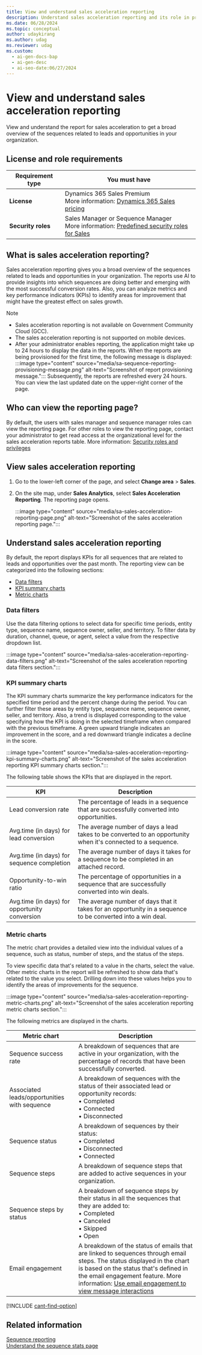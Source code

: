 ```yaml
---
title: View and understand sales acceleration reporting
description: Understand sales acceleration reporting and its role in providing insights into sequences related to leads and opportunities in your organization.
ms.date: 06/28/2024
ms.topic: conceptual
author: udaykirang
ms.author: udag
ms.reviewer: udag
ms.custom:
  - ai-gen-docs-bap
  - ai-gen-desc
  - ai-seo-date:06/27/2024
---
```


# View and understand sales acceleration reporting

View and understand the report for sales acceleration to get a broad overview of the sequences related to leads and opportunities in your organization.

## License and role requirements

| Requirement type | You must have |  
|-----------------------|---------|
| **License** | Dynamics 365 Sales Premium <br>More information: [Dynamics 365 Sales pricing](https://dynamics.microsoft.com/sales/pricing/) |
| **Security roles** | Sales Manager or Sequence Manager <br>  More information: [Predefined security roles for Sales](security-roles-for-sales.md)|

## What is sales acceleration reporting?

Sales acceleration reporting gives you a broad overview of the sequences related to leads and opportunities in your organization. The reports use AI to provide insights into which sequences are doing better and emerging with the most successful conversion rates. Also, you can analyze metrics and key performance indicators (KPIs) to identify areas for improvement that might have the greatest effect on sales growth.

>[!NOTE]
>- Sales acceleration reporting is not available on Government Community Cloud (GCC).
>- The sales acceleration reporting is not supported on mobile devices.  
>- After your administrator enables reporting, the application might take up to 24 hours to display the data in the reports. When the reports are being provisioned for the first time, the following message is displayed:  
>:::image type="content" source="media/sa-sequence-reporting-provisioning-message.png" alt-text="Screenshot of report provisioning message.":::
>Subsequently, the reports are refreshed every 24 hours. You can view the last updated date on the upper-right corner of the page.

## Who can view the reporting page?

By default, the users with sales manager and sequence manager roles can view the reporting page. For other roles to view the reporting page, contact your administrator to get read access at the organizational level for the sales acceleration reports table. More information: [Security roles and privileges](/power-platform/admin/security-roles-privileges)

## View sales acceleration reporting

1. Go to the lower-left corner of the page, and select **Change area** > **Sales**.
1. On the site map, under **Sales Analytics**, select **Sales Acceleration Reporting**. 
    The reporting page opens.

    :::image type="content" source="media/sa-sales-acceleration-reporting-page.png" alt-text="Screenshot of the sales acceleration reporting page.":::

## Understand sales acceleration reporting

By default, the report displays KPIs for all sequences that are related to leads and opportunities over the past month. The reporting view can be categorized into the following sections:

- [Data filters](#data-filters)
- [KPI summary charts](#kpi-summary-charts)
- [Metric charts](#metric-charts)

### Data filters

Use the data filtering options to select data for specific time periods, entity type, sequence name, sequence owner, seller, and territory. To filter data by duration, channel, queue, or agent, select a value from the respective dropdown list.  

:::image type="content" source="media/sa-sales-acceleration-reporting-data-filters.png" alt-text="Screenshot of the sales acceleration reporting data filters section.":::

### KPI summary charts

The KPI summary charts summarize the key performance indicators for the specified time period and the percent change during the period. You can further filter these areas by entity type, sequence name, sequence owner, seller, and territory. Also, a trend is displayed corresponding to the value specifying how the KPI is doing in the selected timeframe when compared with the previous timeframe. A green upward triangle indicates an improvement in the score, and a red downward triangle indicates a decline in the score.

:::image type="content" source="media/sa-sales-acceleration-reporting-kpi-summary-charts.png" alt-text="Screenshot of the sales acceleration reporting KPI summary charts section.":::
 
The following table shows the KPIs that are displayed in the report.

| KPI | Description |
|-----|-------------|
| Lead conversion rate | The percentage of leads in a sequence that are successfully converted into opportunities. |
| Avg.time (in days) for lead conversion | The average number of days a lead takes to be converted to an opportunity when it's connected to a sequence. |
| Avg.time (in days) for sequence completion | The average number of days it takes for a sequence to be completed in an attached record. |
| Opportunity-to-win ratio | The percentage of opportunities in a sequence that are successfully converted into win deals. |
| Avg.time (in days) for opportunity conversion | The average number of days that it takes for an opportunity in a sequence to be converted into a win deal. |

### Metric charts

The metric chart provides a detailed view into the individual values of a sequence, such as status, number of steps, and the status of the steps.

To view specific data that's related to a value in the charts, select the value. Other metric charts in the report will be refreshed to show data that's related to the value you select. Drilling down into these values helps you to identify the areas of improvements for the sequence.

:::image type="content" source="media/sa-sales-acceleration-reporting-metric-charts.png" alt-text="Screenshot of the sales acceleration reporting metric charts section.":::
  
The following metrics are displayed in the charts.

| Metric chart | Description |
|--------------|-------------|
| Sequence success rate | A breakdown of sequences that are active in your organization, with the percentage of records that have been successfully converted. |
| Associated leads/opportunities with sequence | A breakdown of sequences with the status of their associated lead or opportunity records:<br>•	Completed<br>•	Connected<br>•	Disconnected  |
| Sequence status | A breakdown of sequences by their status:<br>•	Completed<br>•	Disconnected<br>•	Connected  |
| Sequence steps | A breakdown of sequence steps that are added to active sequences in your organization. |
| Sequence steps by status | A breakdown of sequence steps by their status in all the sequences that they are added to:<br>•	Completed<br>•	Canceled<br>•	Skipped<br>•	Open |
| Email engagement | A breakdown of the status of emails that are linked to sequences through email steps. The status displayed in the chart is based on the status that's defined in the email engagement feature. More information: [Use email engagement to view message interactions](email-engagement.md) |

[!INCLUDE [cant-find-option](../includes/cant-find-option.md)]

## Related information

[Sequence reporting](customize-sales-accelerator-sellers.md#sequence-reporting)    
[Understand the sequence stats page](understand-sequence-stats.md)
